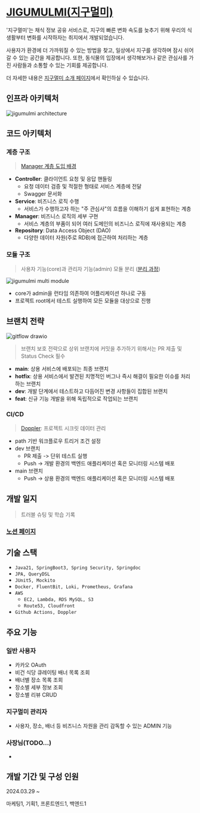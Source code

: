 # [JIGUMULMI(지구멀미)](https://www.jigumulmi.com/)
'지구멀미'는 채식 정보 공유 서비스로, 지구의 빠른 변화 속도를 늦추기 위해 우리의 식생활부터 변화를 시작하자는 취지에서 개발되었습니다.

사용자가 환경에 더 가까워질 수 있는 방법을 찾고, 일상에서 지구를 생각하며 잠시 쉬어갈 수 있는 공간을 제공합니다. 또한, 동식물의 입장에서 생각해보거나 같은 관심사를 가진 사람들과 소통할 수 있는 기회를 제공합니다.

더 자세한 내용은 [지구멀미 소개 페이지](https://developerjoseph.notion.site/dfea728380654c84b4b898b63e411707)에서 확인하실 수 있습니다.

## 인프라 아키텍처
![jigumulmi architecture](https://github.com/user-attachments/assets/b487d00b-a19b-4a7e-945a-f108164da081)

## 코드 아키텍처
### 계층 구조
> [Manager 계층 도입 배경](https://developerjoseph.notion.site/19c519c54f54803fbc94eecba5d173da?pvs=74)
- **Controller**: 클라이언트 요청 및 응답 핸들링
  - 요청 데이터 검증 및 적절한 형태로 서비스 계층에 전달
  - Swagger 문서화
- **Service**: 비즈니스 로직 수행
  - 서비스가 수행하고자 하는 "주 관심사"의 흐름을 이해하기 쉽게 표현하는 계층
- **Manager**: 비즈니스 로직의 세부 구현
  - 서비스 계층의 부품이 되어 여러 도메인의 비즈니스 로직에 재사용되는 계층
- **Repository**: Data Access Object (DAO)
  - 다양한 데이터 자원(주로 RDB)에 접근하여 처리하는 계층
 
### 모듈 구조
> 사용자 기능(core)과 관리자 기능(admin) 모듈 분리 ([분리 과정](https://developerjoseph.notion.site/Spring-1b4519c54f54806aa8e0e01d48844e8e))

![jigumulmi multi module](https://github.com/user-attachments/assets/1f2e3bf1-fa18-424a-9b76-e9f3fa2f740c)
- core가 admin을 런타임 의존하여 어플리케이션 하나로 구동
- 프로젝트 root에서 테스트 실행하여 모든 모듈을 대상으로 진행

## 브랜치 전략
![gitflow drawio](https://github.com/user-attachments/assets/985708a6-f7dd-4d7b-be58-7db9d65e710c)

> 브랜치 보호 전략으로 상위 브랜치에 커밋을 추가하기 위해서는 PR 제출 및 Status Check 필수
- **main**: 상용 서비스에 배포되는 최종 브랜치
- **hotfix**: 상용 서비스에서 발견된 치명적인 버그나 즉시 해결이 필요한 이슈를 처리하는 브랜치
- **dev**: 개발 단계에서 테스트하고 다듬어진 변경 사항들이 집합된 브랜치
- **feat**: 신규 기능 개발을 위해 독립적으로 작업되는 브랜치

### CI/CD
> [Doppler](https://www.doppler.com/): 프로젝트 시크릿 데이터 관리
- path 기반 워크플로우 트리거 조건 설정
- dev 브랜치
  - PR 제출 -> 단위 테스트 실행
  - Push -> 개발 환경의 백엔드 애플리케이션 혹은 모니터링 시스템 배포
- main 브랜치
  - Push -> 상용 환경의 백엔드 애플리케이션 혹은 모니터링 시스템 배포

## 개발 일지
> 트러블 슈팅 및 학습 기록
### [노션 페이지](https://developerjoseph.notion.site/6aec3d72c3d641c4a98ba4a55d069536?v=f9513eb4d2644809927f5ab0ca5236ff)

## 기술 스택
- `Java21, SpringBoot3, Spring Security, Springdoc`
- `JPA, QueryDSL`
- `JUnit5, Mockito`
- `Docker, FluentBit, Loki, Prometheus, Grafana`
- `AWS`
  - `EC2, Lambda, RDS MySQL, S3`
  - `Route53, Cloudfront`
- `Github Actions, Doppler`

## 주요 기능
### 일반 사용자
- 카카오 OAuth
- 비건 식당 큐레이팅 배너 목록 조회
- 배너별 장소 목록 조회
- 장소별 세부 정보 조회
- 장소별 리뷰 CRUD

### 지구멀미 관리자
- 사용자, 장소, 배너 등 비즈니스 자원을 관리 감독할 수 있는 ADMIN 기능

### 사장님(TODO...)
- 

## 개발 기간 및 구성 인원
2024.03.29 ~

마케팅1, 기획1, 프론트엔드1, 백엔드1
